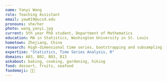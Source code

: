 ```yaml
---
name: Yanyi Wang
role: Teaching Assistant
email: yaw019@ucsd.edu
pronouns: she/her
photo: wang_yanyi.jpg
current: 5th year PhD student, Department of Mathematics
education: MA in Statistics, Washington University in St. Louis
hometown: Zhejiang, China
research: High-dimensional time series, bootstrapping and subsampling
expertise: "Statistics, Time Series Analysis, R"
domains: A03, B02, B03, B13
askabout: baking, cooking, gardening, hiking
food: dessert, fruits, seafood
foodemoji: 🎂🍉
---
```

